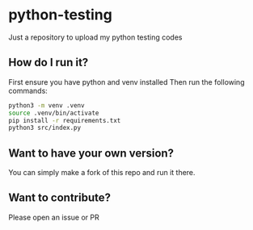 # python-testing
Just a repository to upload my python testing codes

## How do I run it?

First ensure you have python and venv installed
Then run the following commands:

```bash
python3 -m venv .venv
source .venv/bin/activate
pip install -r requirements.txt
python3 src/index.py
```

## Want to have your own version?
You can simply make a fork of this repo and run it there.

## Want to contribute?
Please open an issue or PR
